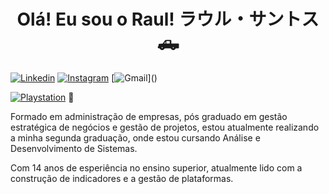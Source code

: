 
<h1 align="center"> Olá! Eu sou o Raul! ラウル・サントス 🛻</h1>

[![Linkedin](https://img.shields.io/badge/LinkedIn-0077B5?style=for-the-badge&logo=linkedin&logoColor=white)](https://www.linkedin.com/in/raul-santos-199923119/)
[![Instagram](https://img.shields.io/badge/Instagram-E4405F?style=for-the-badge&logo=instagram&logoColor=white)](https://www.instagram.com/raulzets/)
[![Gmail](https://img.shields.io/badge/Gmail-D14836?style=for-the-badge&logo=gmail&logoColor=white)](<a href="mailto:raul.santosss@gmail.com"></a>)

[![Playstation](https://img.shields.io/badge/PlayStation-003791?style=for-the-badge&logo=playstation&logoColor=white)]()  💙


Formado em administração de empresas, pós graduado em gestão estratégica de negócios e gestão de projetos, estou atualmente realizando a minha segunda graduação, onde estou cursando Análise e Desenvolvimento de Sistemas.

Com 14 anos de esperiência no ensino superior, atualmente lido com a construção de indicadores e a gestão de plataformas.
